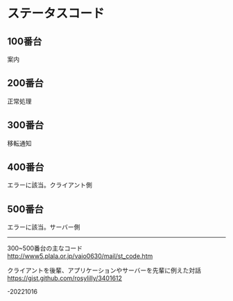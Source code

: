 # ステータスコード  

## 100番台
案内  

## 200番台  
正常処理  

## 300番台
移転通知  

## 400番台  
エラーに該当。クライアント側  

## 500番台  
エラーに該当。サーバー側  

---
300~500番台の主なコード  
http://www5.plala.or.jp/vaio0630/mail/st_code.htm  

クライアントを後輩、アプリケーションやサーバーを先輩に例えた対話  
https://gist.github.com/rosylilly/3401612  

-20221016
